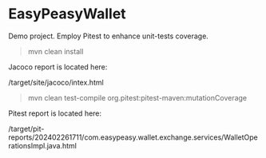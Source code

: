 # EasyPeasyWallet
Demo project. Employ Pitest to enhance unit-tests coverage.


> mvn clean install

Jacoco report is located here:

/target/site/jacoco/intex.html

> mvn clean test-compile org.pitest:pitest-maven:mutationCoverage

Pitest report is located here:

/target/pit-reports/202402261711/com.easypeasy.wallet.exchange.services/WalletOperationsImpl.java.html